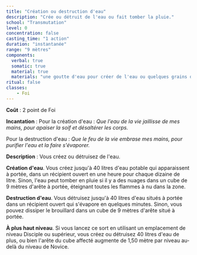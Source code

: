 ```yaml
---
title: "Création ou destruction d'eau"
description: "Crée ou détruit de l'eau ou fait tomber la pluie."
school: "Transmutation"
level: 0
concentration: false
casting_time: "1 action"
duration: "instantanée"
range: "9 mètres"
components:
  verbal: true
  somatic: true
  material: true
  materials: "une goutte d'eau pour créer de l'eau ou quelques grains de sable pour en détruire"
ritual: false
classes:
    - Foi
---
```

**Coût** : 2 point de Foi  

**Incantation** : Pour la création d'eau : *Que l'eau de la vie jaillisse de mes mains, pour apaiser la soif et désaltérer les corps.*      

Pour la destruction d'eau : *Que le feu de la vie embrase mes mains, pour purifier l'eau et la faire s'évaporer.*    

**Description** : Vous créez ou détruisez de l'eau.

**Création d'eau**. Vous créez jusqu'à 40 litres d'eau potable qui apparaissent à portée, dans un récipient ouvert en une heure pour chaque dizaine de litre. Sinon, l'eau peut tomber en pluie si il y a des nuages dans un cube de 9 mètres d'arête à portée, éteignant toutes les flammes à nu dans la zone.

**Destruction d'eau**. Vous détruisez jusqu'à 40 litres d'eau situés à portée dans un récipient ouvert qui s'évapore en quelques minutes. Sinon, vous pouvez dissiper le brouillard dans un cube de 9 mètres d'arête situé à portée.

**À plus haut niveau**. Si vous lancez ce sort en utilisant un emplacement de niveau Disciple ou supérieur, vous créez ou détruisez 40 litres d'eau de plus, ou bien l'arête du cube affecté augmente de 1,50 mètre par niveau au-delà du niveau de Novice.
